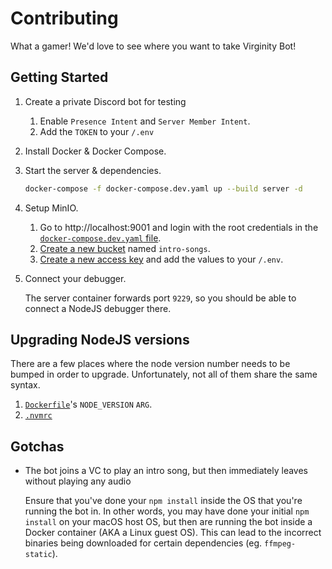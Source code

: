 # Contributing

What a gamer! We'd love to see where you want to take Virginity Bot!

## Getting Started

1. Create a private Discord bot for testing

    1. Enable `Presence Intent` and `Server Member Intent`.
    1. Add the `TOKEN` to your `/.env`

1. Install Docker & Docker Compose.
1. Start the server & dependencies.

    ```sh
    docker-compose -f docker-compose.dev.yaml up --build server -d
    ```

1. Setup MinIO.

    1. Go to http://localhost:9001 and login with the root credentials in the [`docker-compose.dev.yaml` file](/docker-compose.dev.yaml).
    1. [Create a new bucket](http://localhost:9001/buckets/add-bucket) named `intro-songs`.
    1. [Create a new access key](http://localhost:9001/access-keys/new-account) and add the values to your `/.env`.

1. Connect your debugger.

    The server container forwards port `9229`, so you should be able to connect a NodeJS debugger there.

## Upgrading NodeJS versions

There are a few places where the node version number needs to be bumped in order to upgrade. Unfortunately, not all of them share the same syntax.

1. [`Dockerfile`](/Dockerfile)'s `NODE_VERSION` `ARG`.
1. [`.nvmrc`](/.nvmrc)

## Gotchas

-   The bot joins a VC to play an intro song, but then immediately leaves without playing any audio

    Ensure that you've done your `npm install` inside the OS that you're running the bot in. In other words, you may have done your initial `npm install` on your macOS host OS, but then are running the bot inside a Docker container (AKA a Linux guest OS).
    This can lead to the incorrect binaries being downloaded for certain dependencies (eg. `ffmpeg-static`).

